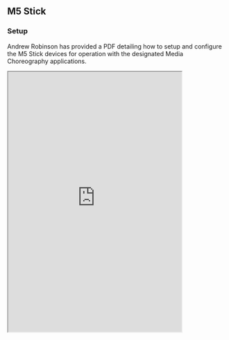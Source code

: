 ## M5 Stick

### Setup

Andrew Robinson has provided a PDF detailing how to setup and configure the M5 Stick devices for operation with the designated Media Choreography applications.

<iframe src="https://synthesis-asu-tml.github.io/Mated-Objects/M5%20Stick%20Setup%20Guide.pdf" width="400px" height=600px" />

<a href="https://synthesis-asu-tml.github.io/Mated-Objects/M5%20Stick%20Setup%20Guide.pdf" target="_blank">Setup Guide</a>

[Media Choreography Applications Download](https://drive.google.com/drive/folders/1Jm1LXCb6_aPaMqAk0uplhBj-lXJRRrm2?usp=sharing)
